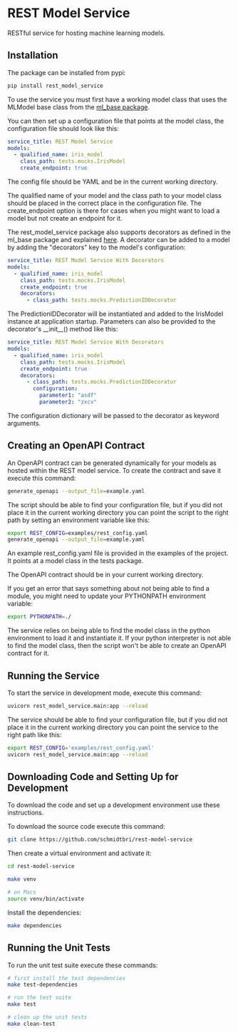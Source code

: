 # REST Model Service

RESTful service for hosting machine learning models.

## Installation

The package can be installed from pypi:

```bash
pip install rest_model_service
```

To use the service you must first have a working model class that uses the MLModel base class from the 
[ml_base package](https://schmidtbri.github.io/ml-base/).

You can then set up a configuration file that points at the model class, the configuration file should look like this:

```yaml
service_title: REST Model Service
models:
  - qualified_name: iris_model
    class_path: tests.mocks.IrisModel
    create_endpoint: true
```

The config file should be YAML and be in the current working directory.

The qualified name of your model and the class path to your model class should be placed in the correct place in the 
configuration file. The create_endpoint option is there for cases when you might want to load a model but not create
an endpoint for it.

The rest_model_service package also supports decorators as defined in the ml_base package and explained 
[here](https://schmidtbri.github.io/ml-base/decorator/). A decorator can be added to a model by adding the "decorators" 
key to the model's configuration:

```yaml
service_title: REST Model Service With Decorators
models:
  - qualified_name: iris_model
    class_path: tests.mocks.IrisModel
    create_endpoint: true
    decorators:
      - class_path: tests.mocks.PredictionIDDecorator
```

The PredictionIDDecorator will be instantiated and added to the IrisModel instance at application startup. Parameters
can also be provided to the decorator's \_\_init\_\_() method like this:

```yaml
service_title: REST Model Service With Decorators
models:
  - qualified_name: iris_model
    class_path: tests.mocks.IrisModel
    create_endpoint: true
    decorators:
      - class_path: tests.mocks.PredictionIDDecorator
        configuration:
          parameter1: "asdf"
          parameter2: "zxcv"
```

The configuration dictionary will be passed to the decorator as keyword arguments.

## Creating an OpenAPI Contract

An OpenAPI contract can be generated dynamically for your models as hosted within the REST model service. To create 
the contract and save it execute this command:

```bash
generate_openapi --output_file=example.yaml
```

The script should be able to find your configuration file, but if you did not place it in the current working directory
you can point the script to the right path by setting an environment variable like this:

```bash
export REST_CONFIG=examples/rest_config.yaml
generate_openapi --output_file=example.yaml
```

An example rest_config.yaml file is provided in the examples of the project. It points at a model class in the tests
package.

The OpenAPI contract should be in your current working directory.

If you get an error that says something about not being able to find a module, you might need to update your 
PYTHONPATH environment variable:

```bash
export PYTHONPATH=./
```

The service relies on being able to find the model class in the python environment to load it and instantiate it. 
If your python interpreter is not able to find the model class, then the script won't be able to create an OpenAPI
contract for it. 

## Running the Service

To start the service in development mode, execute this command:

```bash
uvicorn rest_model_service.main:app --reload
```

The service should be able to find your configuration file, but if you did not place it in the current working 
directory you can point the service to the right path like this:

```bash
export REST_CONFIG='examples/rest_config.yaml'
uvicorn rest_model_service.main:app --reload
```

## Downloading Code and Setting Up for Development 

To download the code and set up a development environment use these instructions. 

To download the source code execute this command:

```bash
git clone https://github.com/schmidtbri/rest-model-service
```

Then create a virtual environment and activate it:

```bash
cd rest-model-service

make venv

# on Macs
source venv/bin/activate
```

Install the dependencies:

```bash
make dependencies
```

## Running the Unit Tests

To run the unit test suite execute these commands:

```bash
# first install the test dependencies
make test-dependencies

# run the test suite
make test

# clean up the unit tests
make clean-test
```
